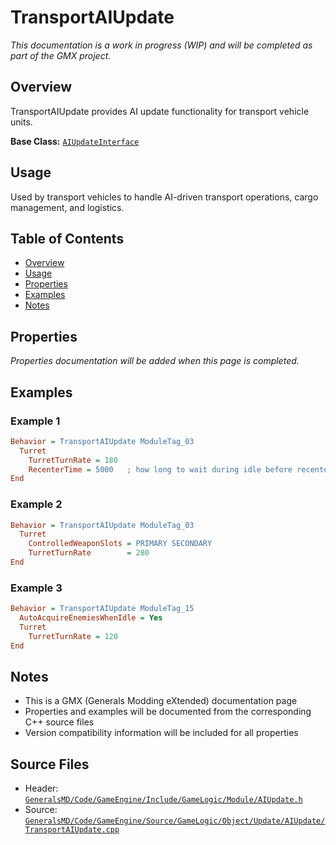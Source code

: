 # TransportAIUpdate

*This documentation is a work in progress (WIP) and will be completed as part of the GMX project.*

## Overview

TransportAIUpdate provides AI update functionality for transport vehicle units.

**Base Class:** [`AIUpdateInterface`](../../GeneralsMD/Code/GameEngine/Include/GameLogic/Module/AIUpdate.h)

## Usage

Used by transport vehicles to handle AI-driven transport operations, cargo management, and logistics.

## Table of Contents

- [Overview](#overview)
- [Usage](#usage)
- [Properties](#properties)
- [Examples](#examples)
- [Notes](#notes)

## Properties

*Properties documentation will be added when this page is completed.*

## Examples

### Example 1
```ini
Behavior = TransportAIUpdate ModuleTag_03
  Turret
    TurretTurnRate = 180
    RecenterTime = 5000   ; how long to wait during idle before recentering
End
```

### Example 2
```ini
Behavior = TransportAIUpdate ModuleTag_03
  Turret
    ControlledWeaponSlots = PRIMARY SECONDARY
    TurretTurnRate        = 280
End
```

### Example 3
```ini
Behavior = TransportAIUpdate ModuleTag_15
  AutoAcquireEnemiesWhenIdle = Yes
  Turret
    TurretTurnRate = 120
End
```

## Notes

- This is a GMX (Generals Modding eXtended) documentation page
- Properties and examples will be documented from the corresponding C++ source files
- Version compatibility information will be included for all properties

## Source Files

- Header: [`GeneralsMD/Code/GameEngine/Include/GameLogic/Module/AIUpdate.h`](../../GeneralsMD/Code/GameEngine/Include/GameLogic/Module/AIUpdate.h)
- Source: [`GeneralsMD/Code/GameEngine/Source/GameLogic/Object/Update/AIUpdate/TransportAIUpdate.cpp`](../../GeneralsMD/Code/GameEngine/Source/GameLogic/Object/Update/AIUpdate/TransportAIUpdate.cpp)
